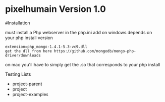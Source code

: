 pixelhumain Version 1.0
===========

#Installation

must install a Php webserver
in the php.ini add 
on windows
depends on your php install version
```
extension=php_mongo-1.4.1-5.3-vc9.dll
get the dll from here https://github.com/mongodb/mongo-php-driver/downloads
```
on mac  you'll have to simply get the .so that corresponds to your php install

Testing Lists 
* project-parent
* project
* project-examples